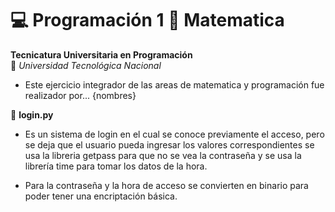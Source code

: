 # 💻 Programación 1  🧮 Matematica 

**Tecnicatura Universitaria en Programación**  
📍 *Universidad Tecnológica Nacional*  

- Este ejercicio integrador de las areas de matematica y programación fue realizador por... {nombres}

📌 **login.py**  

- Es un sistema de login en el cual se conoce previamente el acceso, pero se deja que el usuario pueda ingresar los valores correspondientes
se usa la libreria getpass para que no se vea la contraseña y se usa la librería time para tomar los datos de la hora.

- Para la contraseña y la hora de acceso se convierten en binario para poder tener una encriptación básica.
  
  